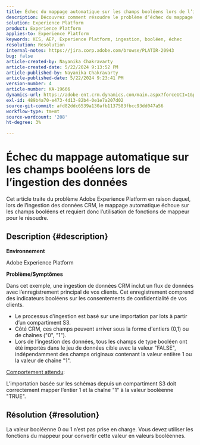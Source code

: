 ```yaml
---
title: Échec du mappage automatique sur les champs booléens lors de l’ingestion des données
description: Découvrez comment résoudre le problème d’échec du mappage automatique sur les champs booléens lors de l’ingestion des données
solution: Experience Platform
product: Experience Platform
applies-to: Experience Platform
keywords: KCS, AEP, Experience Platform, ingestion, booléen, échec
resolution: Resolution
internal-notes: https://jira.corp.adobe.com/browse/PLATIR-20943
bug: false
article-created-by: Nayanika Chakravarty
article-created-date: 5/22/2024 9:13:52 PM
article-published-by: Nayanika Chakravarty
article-published-date: 5/22/2024 9:23:41 PM
version-number: 4
article-number: KA-19666
dynamics-url: https://adobe-ent.crm.dynamics.com/main.aspx?forceUCI=1&pagetype=entityrecord&etn=knowledgearticle&id=b41f0a30-8018-ef11-9f8a-6045bd026dc7
exl-id: 489b4a70-e473-4d13-82b4-0e1e7a207d02
source-git-commit: afd82ddc6539a130afb1137583fbcc93dd047a56
workflow-type: tm+mt
source-wordcount: '208'
ht-degree: 3%

---
```


# Échec du mappage automatique sur les champs booléens lors de l’ingestion des données


Cet article traite du problème Adobe Experience Platform en raison duquel, lors de l’ingestion des données CRM, le mappage automatique échoue sur les champs booléens et requiert donc l’utilisation de fonctions de mappeur pour le résoudre.

## Description {#description}


<b>Environnement</b>

Adobe Experience Platform

<b>Problème/Symptômes</b>

Dans cet exemple, une ingestion de données CRM inclut un flux de données avec l’enregistrement principal de vos clients. Cet enregistrement comprend des indicateurs booléens sur les consentements de confidentialité de vos clients.

- Le processus d’ingestion est basé sur une importation par lots à partir d’un compartiment S3.
- Côté CRM, ces champs peuvent arriver sous la forme d&#39;entiers (0,1) ou de chaînes (&quot;0&quot;, &quot;1&quot;).
- Lors de l’ingestion des données, tous les champs de type booléen ont été importés dans le jeu de données cible avec la valeur &quot;FALSE&quot;, indépendamment des champs originaux contenant la valeur entière 1 ou la valeur de chaîne &quot;1&quot;.


<u>Comportement attendu</u>:

L’importation basée sur les schémas depuis un compartiment S3 doit correctement mapper l’entier 1 et la chaîne &quot;1&quot; à la valeur booléenne &quot;TRUE&quot;.


## Résolution {#resolution}


La valeur booléenne 0 ou 1 n’est pas prise en charge. Vous devez utiliser les fonctions du mappeur pour convertir cette valeur en valeurs booléennes.
